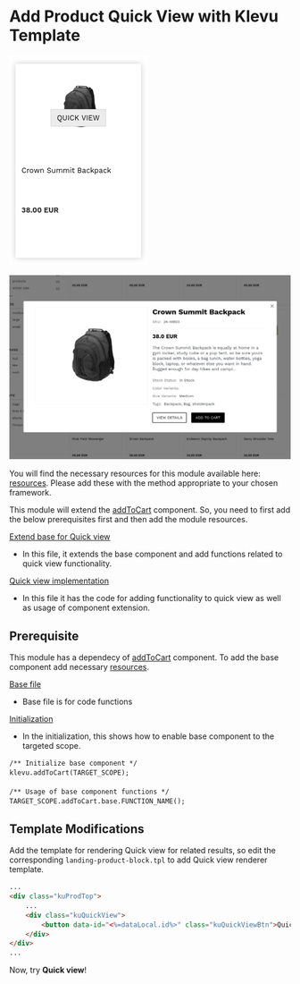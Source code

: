 # Add Product Quick View with Klevu Template

![Quick-view product-grid](/modules/product-quick-view/images/product-grid.png) 

![Quick-view template](/modules/product-quick-view/images/product-quick-view.png) 

You will find the necessary resources for this module available here:
[resources](/modules/product-quick-view/resources). Please add these with the
method appropriate to your chosen framework. 

This module will extend the [addToCart](/components/add-to-cart) component. So, you need to first add the below prerequisites first and then add the module resources.

[Extend base for Quick view](/modules/product-quick-view/resources/assets/js/add-to-cart-quick-view.js)
- In this file, it extends the base component and add functions related to quick view functionality.

[Quick view implementation](/modules/product-quick-view/resources/assets/js/klevu-product-quick-view.js)
- In this file it has the code for adding functionality to quick view as well as usage of component extension.

## Prerequisite
This module has a dependecy of [addToCart](/components/add-to-cart) component. To add the base component add necessary [resources](/components/add-to-cart/resources).

[Base file](/components/add-to-cart/resources/assets/js/add-to-cart.js)
- Base file is for code functions

[Initialization](/components/add-to-cart/resources/assets/js/add-to-cart-initialize.js)
- In the initialization, this shows how to enable base component to the targeted scope.

```html
/** Initialize base component */
klevu.addToCart(TARGET_SCOPE);

/** Usage of base component functions */
TARGET_SCOPE.addToCart.base.FUNCTION_NAME();
```

## Template Modifications

Add the template for rendering Quick view for related results,
so edit the corresponding `landing-product-block.tpl` to add Quick view renderer template.

```html
...
<div class="kuProdTop">
    ...
    <div class="kuQuickView">
        <button data-id="<%=dataLocal.id%>" class="kuQuickViewBtn">Quick view</button>
    </div>
</div>
...
```

Now, try **Quick view**!

